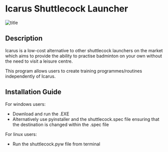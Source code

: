 # Icarus Shuttlecock Launcher
![title](https://user-images.githubusercontent.com/63613756/85470249-a8d5bd80-b5a6-11ea-84b0-cdf6d7baf825.jpg)
## Description
Icarus is a low-cost alternative to other shuttlecock launchers on the market which aims to provide the ability to practise badminton on your own without the need to visit a leisure centre.

This program allows users to create training programmes/routines independently of Icarus.
## Installation Guide
For windows users:
* Download and run the .EXE
* Alternatively use pyinstaller and the shuttlecock.spec file ensuring that the destination is changed within the .spec file

For linux users:
* Run the shuttlecock.pyw file from terminal

